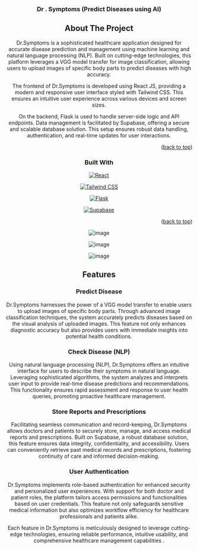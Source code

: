 
<a  name="readme-top"></a>

  

<!-- PROJECT LOGO -->

<br />

<div  align="center">

<h3  align="center">Dr . Symptoms (Predict Diseases using AI)</h3>

  


  

<!-- TABLE OF CONTENTS -->

<!-- <details>

<summary>Table of Contents</summary>

<ol>

<li><a href="#about-the-project">About The Project</a>

<ul>

<li><a href="#built-with">Built With</a></li>

</ul>

</li>

<li><a href="#features">Features</a></li>

<li><a href="#usage">Usage</a></li>

<li><a href="#contact">Contact</a></li>

</ol>

</details> -->

  

<!-- ABOUT THE PROJECT -->

##  About The Project

  

Dr.Symptoms is a sophisticated healthcare application designed for accurate disease prediction and management using machine learning and natural language processing (NLP). Built on cutting-edge technologies, this platform leverages a VGG model transfer for image classification, allowing users to upload images of specific body parts to predict diseases with high accuracy.

  

The frontend of Dr.Symptoms is developed using React JS, providing a modern and responsive user interface styled with Tailwind CSS. This ensures an intuitive user experience across various devices and screen sizes.

  

On the backend, Flask is used to handle server-side logic and API endpoints. Data management is facilitated by Supabase, offering a secure and scalable database solution. This setup ensures robust data handling, authentication, and real-time updates for user interactions.

  

<p  align="right">(<a  href="#readme-top">back to top</a>)</p>

  

###  Built With

  

[![React](https://img.shields.io/badge/React-61DAFB?style=for-the-badge&logo=react&logoColor=white)](https://reactjs.org/)

[![Tailwind CSS](https://img.shields.io/badge/Tailwind_CSS-38B2AC?style=for-the-badge&logo=tailwind-css&logoColor=white)](https://tailwindcss.com/)

[![Flask](https://img.shields.io/badge/Flask-000000?style=for-the-badge&logo=flask&logoColor=white)](https://flask.palletsprojects.com/)

[![Supabase](https://img.shields.io/badge/Supabase-3ECF8E?style=for-the-badge&logo=supabase&logoColor=white)](https://supabase.io/)

  

<p  align="right">(<a  href="#readme-top">back to top</a>)</p>

  

![image](https://github.com/prosws2210/HEALTHCARE/assets/141706883/2cf01db6-9adb-4e88-9285-92823edb5200)

![image](https://github.com/prosws2210/HEALTHCARE/assets/141706883/5252bd54-7253-4b51-85ff-b747511b0066)

![image](https://github.com/prosws2210/HEALTHCARE/assets/141706883/419e7ddf-360f-4fe2-804e-cecc7fb96a0d)

  
  

<!-- FEATURES -->

##  Features

  

###  Predict Disease

  

Dr.Symptoms harnesses the power of a VGG model transfer to enable users to upload images of specific body parts. Through advanced image classification techniques, the system accurately predicts diseases based on the visual analysis of uploaded images. This feature not only enhances diagnostic accuracy but also provides users with immediate insights into potential health conditions.

  

###  Check Disease (NLP)

  

Using natural language processing (NLP), Dr.Symptoms offers an intuitive interface for users to describe their symptoms in natural language. Leveraging sophisticated algorithms, the system analyzes and interprets user input to provide real-time disease predictions and recommendations. This functionality ensures rapid assessment and response to user health queries, promoting proactive healthcare management.

  

###  Store Reports and Prescriptions

  

Facilitating seamless communication and record-keeping, Dr.Symptoms allows doctors and patients to securely store, manage, and access medical reports and prescriptions. Built on Supabase, a robust database solution, this feature ensures data integrity, confidentiality, and accessibility. Users can conveniently retrieve past medical records and prescriptions, fostering continuity of care and informed decision-making.

  

###  User Authentication

  

Dr.Symptoms implements role-based authentication for enhanced security and personalized user experiences. With support for both doctor and patient roles, the platform tailors access permissions and functionalities based on user credentials. This feature not only safeguards sensitive medical information but also optimizes workflow efficiency for healthcare professionals and patients alike.

  

Each feature in Dr.Symptoms is meticulously designed to leverage cutting-edge technologies, ensuring reliable performance, intuitive usability, and comprehensive healthcare management capabilities .

  

